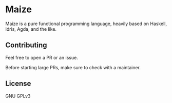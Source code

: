 # Maize

Maize is a pure functional programming language, heavily based on Haskell, Idris, Agda, and the like.

## Contributing

Feel free to open a PR or an issue.

Before starting large PRs, make sure to check with a maintainer.

## License

GNU GPLv3